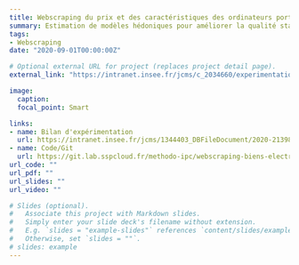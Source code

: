 ```yaml
---
title: Webscraping du prix et des caractéristiques des ordinateurs portables, tablettes et smartphones (INSEE - Division IPC)
summary: Estimation de modèles hédoniques pour améliorer la qualité statistique de l’indice des prix à la consommation.
tags:
- Webscraping
date: "2020-09-01T00:00:00Z"

# Optional external URL for project (replaces project detail page).
external_link: "https://intranet.insee.fr/jcms/c_2034660/experimentations"

image:
  caption: 
  focal_point: Smart

links:
- name: Bilan d'expérimentation
  url: https://intranet.insee.fr/jcms/1344403_DBFileDocument/2020-21398-dg75-l401?details=true
- name: Code/Git
  url: https://git.lab.sspcloud.fr/methodo-ipc/webscraping-biens-electroniques
url_code: ""
url_pdf: ""
url_slides: ""
url_video: ""

# Slides (optional).
#   Associate this project with Markdown slides.
#   Simply enter your slide deck's filename without extension.
#   E.g. `slides = "example-slides"` references `content/slides/example-slides.md`.
#   Otherwise, set `slides = ""`.
# slides: example
---
```


